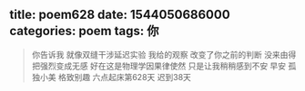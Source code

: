 title: poem628
date: 1544050686000
categories: poem
tags: 你
---
> 你告诉我
就像双缝干涉延迟实验
我给的观察
改变了你之前的判断
没来由得把强烈变成无感
好在这是物理学因果律使然
只是让我稍稍感到不安
早安
孤独小美
格致别趣
六点起床第628天 迟到38天